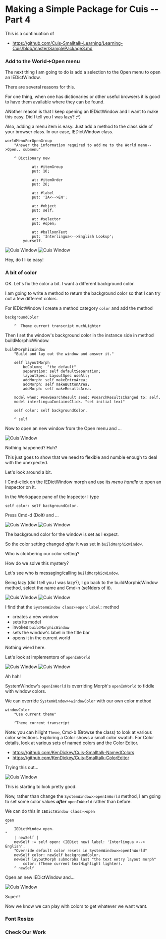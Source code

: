 Making a Simple Package for Cuis -- Part 4
================================

This is a continuation of
- https://github.com/Cuis-Smalltalk-Learning/Learning-Cuis/blob/master/SamplePackage3.md

### Add to the World->Open menu

The next thing I am going to do is add a selection to the Open menu to open an IEDictWindow.  

There are several reasons for this.

For one thing, when one has dictionaries or other useful browsers it is good to have them available where they can be found.

ANother reason is that I keep opening an IEDictWindow and I want to make this easy.  Did I tell you I was lazy?  ;^)

Also, adding a menu item is easy.  Just add a method to the class side of your browser class.  In our case, IEDictWindow class.

````Smalltalk
worldMenuForOpenGroup
	"Answer the information required to add me to the World menu-->Open.. submenu"

	^ Dictionary new
		
			at: #itemGroup
			put: 10;
		
			at: #itemOrder
			put: 20;
		
			at: #label
			put: 'IA<-->EN';
		
			at: #object
			put: self;
		
			at: #selector
			put: #open;
		
			at: #balloonText
			put: 'Interlingua<-->English Lookup';
		yourself.
````

![Cuis Window](SamplePkg/Sample-Package-060.png)
![Cuis Window](SamplePkg/Sample-Package-061.png)

Hey, do I like easy!

### A bit of color

OK. Let's fix the color a bit.  I want a different background color.

I am going to write a method to return the background color so that I can try out a few different colors.

For IEDictWindow I create a method category `color` and add the method

````Smalltalk
backgroundColor

	^  Theme current transcript muchLighter
````

Then I set the window's background color in the instance side in method buildMorphicWindow.

````Smalltalk
buildMorphicWindow
	"Build and lay out the window and answer it."

	self layoutMorph 
		beColumn;  "the default"
		separation: self defaultSeparation;
		layoutSpec: LayoutSpec useAll;
		addMorph: self makeEntryArea;
		addMorph: self makeButtonArea;
		addMorph: self makeResultsArea.
		
	model when: #newSearchResult send: #searchResultsChanged to: self.
	model interlinguaContainsClick. "set initial text"
	
	self color: self backgroundColor.
	
	^ self
````

Now to open an new window from the Open menu and ...

![Cuis Window](SamplePkg/Sample-Package-061.png)

Nothing happened?  Huh?

This just goes to show that we need to flexible and numble enough to deal with the unexpected.

Let's look around a bit.

I Cmd-click on the IEDictWindow morph and use its _menu handle_ to open an Inspector on it.

In the Workspace pane of the Inspector I type
````Smalltalk
self color: self backgroundColor.
````
Press Cmd-d (DoIt) and ...

![Cuis Window](SamplePkg/Sample-Package-062.png)
![Cuis Window](SamplePkg/Sample-Package-063.png)

The background color for the window is set as I expect.

So the color setting changed _after_ it was set in `buildMorphicWindow`.

Who is clobbering our color setting?

How do we solve this mystery? 

Let's see who is messaging/calling `buildMorphicWindow`.

Being lazy (did I tell you I was lazy?), I go back to the buildMorphicWindow method, select the name and Cmd-n (seNders of it).

![Cuis Window](SamplePkg/Sample-Package-064.png)
![Cuis Window](SamplePkg/Sample-Package-065.png)

I find that the `SystemWindow class>>open:label:` method
- creates a new window
- sets its model
- invokes `buildMorphicWindow`
- sets the window's label in the title bar
- opens it in the current world

Nothing wierd here.  

Let's look at implementors of `openInWorld`

![Cuis Window](SamplePkg/Sample-Package-066.png)
![Cuis Window](SamplePkg/Sample-Package-067.png)

Ah hah!  

SystemWindow's `openInWorld` is overriding Morph's `openInWorld` to fiddle with window colors.

We can override `SystemWindow>>windowColor` with our own color method
````Smalltalk
windowColor
	"Use current theme"
	
	^Theme current transcript 
````

Note: you can hilight `Theme`, Cmd-b (Browse the class) to look at various color selections.  Exploring a Color shows a small color swatch.  For Color details, look at various sets of named colors and the Color Editor.
- https://github.com/KenDickey/Cuis-Smalltalk-NamedColors
- https://github.com/KenDickey/Cuis-Smalltalk-ColorEditor


Trying this out...

![Cuis Window](SamplePkg/Sample-Package-068.png)

This is starting to look pretty good.

Now, rather than change the `SystemWindow>>openInWorld` method, I am going to set some color values ***after*** `openInWorld` rather than before.

We can do this in `IEDictWindow class>>open`
````Smalltalk
open
"
	IEDictWindow open.
"
	| newSelf |
	newSelf := self open: (IEDict new) label: 'Interlingua <--> English'.
	"Override default color resets in SystemWindow>>openInWorld"
	newSelf color: newSelf backgroundColor.
	newSelf layoutMorph submorphs last "the text entry layout morph"
		color: (Theme current textHighlight lighter).
	^ newSelf
````

Open an new IEDictWindow and...

![Cuis Window](SamplePkg/Sample-Package-069.png)

Super!!

Now we know we can play with colors to get whatever we want want.


### Font Resize


### Check Our Work

